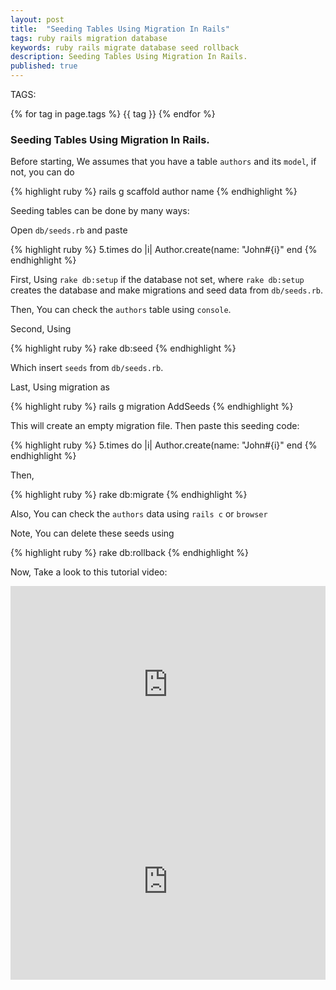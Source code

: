 ```yaml
---
layout: post
title:  "Seeding Tables Using Migration In Rails"
tags: ruby rails migration database 
keywords: ruby rails migrate database seed rollback
description: Seeding Tables Using Migration In Rails.
published: true
---
```


   TAGS:
   
   {% for tag in page.tags %} {{ tag }} {% endfor %}

<h3>Seeding Tables Using Migration In Rails.</h3>

Before starting, We assumes that you have a table `authors` and its `model`, if not, you can do

{% highlight ruby %}
rails g scaffold author name
{% endhighlight %}

Seeding tables can be done by many ways:

Open `db/seeds.rb` and paste 

{% highlight ruby %}
5.times do |i|
Author.create(name: "John#{i}"
end
{% endhighlight %}

First, Using `rake db:setup` if the database not set, where `rake db:setup` creates the database and make migrations and seed data from `db/seeds.rb`.

Then, You can check the `authors` table using `console`.

Second, Using

{% highlight ruby %}
rake db:seed
{% endhighlight %}

Which insert `seeds` from `db/seeds.rb`.

Last, Using migration as

{% highlight ruby %}
rails g migration AddSeeds
{% endhighlight %}

This will create an empty migration file.
Then paste this seeding code:

{% highlight ruby %}
5.times do |i|
Author.create(name: "John#{i}"
end
{% endhighlight %}

Then, 

{% highlight ruby %}
rake db:migrate
{% endhighlight %}

Also, You can check the `authors` data using `rails c` or `browser`

Note, You can delete these seeds using 

{% highlight ruby %}
rake db:rollback
{% endhighlight %}

Now, Take a look to this tutorial video:

<iframe width="100%" height="315" src="https://www.youtube.com/embed/0tE4oLlYv-k" frameborder="0" allowfullscreen></iframe>

<iframe width="100%" height="315" src="https://www.youtube.com/embed/QwU8XHriWCU" frameborder="0" allowfullscreen></iframe>
